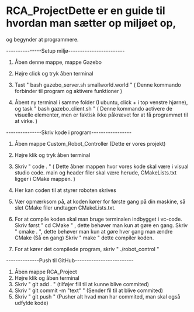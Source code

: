 # RCA_ProjectDette er en guide til hvordan man sætter op miljøet op, 
og begynder at programmere.

---------------Setup miljø------------------------
1. Åben denne mappe, mappe Gazebo
2. Højre click og tryk åben terminal
3. Tast " bash gazebo_server.sh smallworld.world "
(
    Denne kommando forbinder til program og aktivere funktioner
)

4. Åbent ny terminal i samme folder (I ubuntu, click +
i top venstre hjørne), og task " bash gazebo_client.sh "
(
    Denne kommando activere de visuelle elementer, men er faktisk
    ikke påkrævet for at få programmet til at virke.
)

---------------Skriv kode i program-----------------
1. Åben mappe Custom_Robot_Controller (Dette er vores projekt)
2. Højre klik og tryk åben terminal
3. Skriv " code . "
(
    Dette åbner mappen hvor vores kode skal være i visual studio code. 
    main og header filer skal være herude, CMakeLists.txt ligger i 
    CMake mappen.
)
4. Her kan coden til at styrer roboten skrives
5. Vær opmærksom på, at koden kører for første gang på din maskine, så slet
CMake filer undtagen CMakeLists.txt.
6. For at compile koden skal man bruge terminalen indbygget i vc-code.
Skriv først " cd CMake " , dette behøver man kun at gøre en gang.
Skriv " cmake . ", dette behøver man kun at gøre hver gang man ændre CMake (Så en gang)
Skriv " make " dette compiler koden.

7. For at kører det compilede program, skriv " ./robot_control "

--------------Push til GitHub-------------------------
1. Åben mappe RCA_Project
2. Højre klik og åben terminal
3. Skriv " git add . " (tilføjer fill til at kunne blive commited)
4. Skriv " git commit -m "text" " (Sender fil til at blive commited)
5. Skriv " git push " (Pusher alt hvad man har commited, man skal også udfylde kode)

